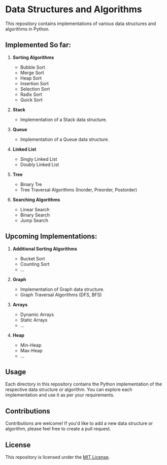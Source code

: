 # Data Structures and Algorithms
This repository contains implementations of various data structures and algorithms in Python.

## Implemented So far:

1. **Sorting Algorithms**
   - Bubble Sort
   - Merge Sort
   - Heap Sort
   - Insertion Sort
   - Selection Sort
   - Radix Sort
   - Quick Sort

2. **Stack**
   - Implementation of a Stack data structure.

3. **Queue**
   - Implementation of a Queue data structure.

4. **Linked List**
   - Singly Linked List
   - Doubly Linked List

5. **Tree**
   - Binary Tre
   - Tree Traversal Algorithms (Inorder, Preorder, Postorder)

6. **Searching Algorithms**
   - Linear Search
   - Binary Search
   - Jump Search

## Upcoming Implementations:


1. **Additional Sorting Algorithms**
   - Bucket Sort
   - Counting Sort
   - ...

2. **Graph**
   - Implementation of Graph data structure.
   - Graph Traversal Algorithms (DFS, BFS)

3. **Arrays**
   - Dynamic Arrays
   - Static Arrays
   - ...

4. **Heap**
   - Min-Heap
   - Max-Heap
   - ...

## Usage

Each directory in this repository contains the Python implementation of the respective data structure or algorithm. You can explore each implementation and use it as per your requirements.

## Contributions

Contributions are welcome! If you'd like to add a new data structure or algorithm, please feel free to create a pull request.

## License

This repository is licensed under the [MIT License](LICENSE).
